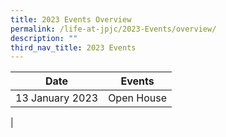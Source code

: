 ```yaml
---
title: 2023 Events Overview
permalink: /life-at-jpjc/2023-Events/overview/
description: ""
third_nav_title: 2023 Events
---
```

| Date | Events | 
| -------- | -------- |
|13 January 2023 | Open House|
|